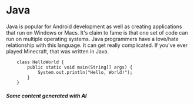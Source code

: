 # Java

Java is popular for Android development as well as creating applications that run on Windows or Macs. It's claim to fame is that one set of code can run on multiple operating systems.  Java programmers have a love/hate relationship with this language.  It can get really complicated.  If you've ever played Minecraft, that was written in Java.

```
    class HelloWorld {
        public static void main(String[] args) {
            System.out.println("Hello, World!"); 
        }
    }
```

##### Some content generated with AI
